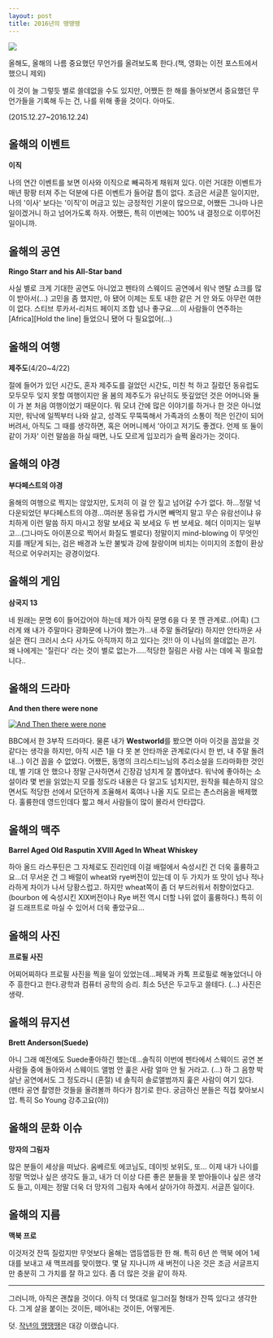 ```yaml
---
layout: post
title: 2016년의 땡땡땡
---
```

![](http://t1.daumcdn.net/brunch/service/user/GxW/image/xA-PlmDxfDx5p0yMugdtmDBNlAk.jpg)

올해도, 올해의 나름 중요했던 무언가를 올려보도록 한다.(책, 영화는 이전 포스트에서 했으니 제외)

이 것이 늘 그렇듯 별로 쓸데없을 수도 있지만, 어쨌든 한 해를 돌아보면서 중요했던 무언가들을 기록해 두는 건, 나를 위해 좋을 것이다. 아마도.

(2015.12.27~2016.12.24)


## 올해의 이벤트
**이직** 

나의 연간 이벤트를 보면 이사와 이직으로 빼곡하게 채워져 있다. 이런 거대한 이벤트가 매년 팡팡 터져 주는  덕분에 다른 이벤트가 들어갈 틈이 없다. 조금은 서글픈 일이지만, 나의 '이사' 보다는 '이직'이 머금고 있는 긍정적인 기운이 많으므로, 어쨌든 그나마 나은 일이겠거니 하고 넘어가도록 하자. 어쨌든, 특히 이번에는 100% 내 결정으로 이루어진 일이니까.



## 올해의 공연
**Ringo Starr and his All-Star band**

사실 별로 크게 기대한 공연도 아니었고 펜타의 스웨이드 공연에서 워낙 멘탈 쇼크를 많이 받아서(...) 고민을 좀 했지만, 아 됐어 이제는 토토 내한 같은 거 안 와도 아무런 여한이 없다. 스티브 루카서-리처드 페이지 조합 넘나 좋구요....이 사람들이 연주하는 [Africa][Hold the line] 들었으니 됐어 다 필요없어(...) 



## 올해의 여행
**제주도**(4/20~4/22)

절에 들어가 있던 시간도, 혼자 제주도를 걸었던 시간도, 미친 척 하고 질렀던 동유럽도 모두모두 잊지 못할 여행이지만 올 봄의 제주도가 유난히도 뜻깊었던 것은 어머니와 둘이 가 본 처음 여행이었기 때문이다. 뭐 모녀 간에 많은 이야기를 하거나 한 것은 아니었지만, 워낙에 일찍부터 나와 살고, 성격도 무뚝뚝해서 가족과의 소통이 적은 인간이 되어버려서, 아직도 그 때를 생각하면, 혹은 어머니께서 '아이고 저기도 좋겠다. 언제 또 둘이 같이 가자' 이런 말씀을 하실 때면, 나도 모르게 입꼬리가 슬쩍 올라가는 것이다. 



## 올해의 야경
**부다페스트의 야경**

올해의 여행으로 찍지는 않았지만, 도저히 이 걸 안 짚고 넘어갈 수가 없다. 하...정말 넉다운되었던 부다페스트의 야경...여러분 동유럽 가시면 빼먹지 말고 무슨 유람선이냐 유치하게 이런 말씀 하지 마시고 정말 보세요 꼭 보세요 두 번 보세요. 헤더 이미지는 일부고...(그나마도 아이폰으로 찍어서 화질도 별로다) 정말이지 mind-blowing 이 무엇인지를 깨닫게 되는, 검은 배경과 노란 불빛과 강에 찰랑이며 비치는 이미지의 조합이 환상적으로 어우러지는 광경이었다.



## 올해의 게임
**삼국지 13**

네 원래는 문명 6이 들어갔어야 하는데 제가 아직 문명 6을 다 못 깬 관계로..(어흑) (그러게 왜 내가 주말마다 광화문에 나가야 했는가...내 주말 돌려달라)  하지만 안타까운 사실은 캔디 크러시 소다 사가도 아직까지 하고 있다는 것!! 아 이 나님의 쓸데없는 끈기. 왜 나에게는 '질린다' 라는 것이 별로 없는가.....적당한 질림은 사람 사는 데에 꼭 필요합니다..



## 올해의 드라마
**And then there were none**

[![And Then there were none](http://img.youtube.com/vi/JyPeQM4OgyU/0.jpg)](https://www.youtube.com/watch?v=JyPeQM4OgyU)


BBC에서 한 3부작 드라마다. 물론 내가 **Westworld**를 봤으면 아마 이것을 꼽았을 것 같다는 생각을 하지만, 아직 시즌 1을 다 못 본 안타까운 관계로(다시 한 번, 내 주말 돌려내...) 이건 꼽을 수 없었다. 어쨌든, 동명의 크리스티느님의 추리소설을 드라마화한 것인데, 별 기대 안 했으나 정말 근사하면서 긴장감 넘치게 잘 뽑아냈다. 워낙에 좋아하는 소설이라 몇 번을 읽었는지 모를 정도라 내용은 다 알고도 넘치지만, 원작을 훼손하지 않으면서도 적당한 선에서 모던하게 조율해서 혹여나 나올 지도 모르는 촌스러움을 배제했다. 훌륭한데 영드인데다 짧고 해서 사람들이 많이 몰라서 안타깝다.



## 올해의 맥주
**Barrel Aged Old Rasputin XVIII Aged In Wheat Whiskey**

하아 올드 라스푸틴은 그 자체로도 진리인데 이걸 배럴에서 숙성시킨 건 더욱 훌륭하고요...더 무서운 건 그 배럴이 wheat와 rye버전이 있는데 이 두 가지가 또 맛이 넘나 적나라하게 차이가 나서 당황스럽고. 하지만 wheat쪽이 좀 더 부드러워서 취향이었다고. (bourbon 에 숙성시킨 XIX버전이나 Rye 버전 역시 더할 나위 없이 훌륭하다.) 특히 이걸 드래프트로 마실 수 있어서 더욱 좋았구요...



## 올해의 사진
**프로필 사진**

어찌어찌하다 프로필 사진을 찍을 일이 있었는데...페북과 카톡 프로필로 해놓았더니 아주 흥한다고 한다.광학과 컴퓨터 공학의 승리. 최소 5년은 두고두고 쓸테다. (...) 사진은 생략. 



## 올해의 뮤지션
**Brett Anderson(Suede)**

아니 그래 예전에도 Suede좋아하긴 했는데...솔직히 이번에 펜타에서 스웨이드 공연 본 사람들 중에 돌아와서 스웨이드 앨범 안 훑은 사람 얼마 안 될 거라고. (...) 하 그 음향 박살난 공연에서도 그 정도라니 (혼절) 네 솔직히 솔로앨범까지 훑은 사람이 여기 있다. (펜타 공연 촬영한 것들을 올려볼까 하다가 참기로 한다. 궁금하신 분들은 직접 찾아보시압. 특히 So Young 강추고요(야))


## 올해의 문화 이슈
**망자의 그림자**

많은 분들이 세상을 떠났다. 움베르토 에코님도, 데이빗 보위도, 또... 이제 내가 나이를 정말 먹었나 싶은 생각도 들고, 내가 더 이상 다른 좋은 분들을 못 받아들이나 싶은 생각도 들고, 이제는 정말 더욱 더 망자의 그림자 속에서 살아가야 하겠지. 서글픈 일이다.


## 올해의 지름
**맥북 프로**

이것저것 잔뜩 질렀지만 무엇보다 올해는 앱등앱등한 한 해. 특히 6년 쓴 맥북 에어 1세대를 보내고 새 맥프레를 맞이했다. 몇 달 지나니까 새 버전이 나온 것은 조금 서글프지만 충분히 그 가치를 잘 하고 있다. 좀 더 많은 것을 같이 하자. 

-------
그러니까, 아직은 괜찮을 것이다. 아직 더 멋대로 일그러질 형태가 잔뜩 있다고 생각한다. 그게 살을 붙이는 것이든, 떼어내는 것이든, 어떻게든. 



덧. [작년의 땡땡땡](https://brunch.co.kr/@cojette/9)은 대강 이랬습니다. 

